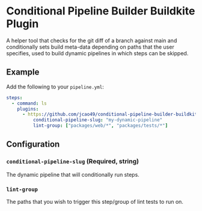 # Conditional Pipeline Builder Buildkite Plugin

A helper tool that checks for the git diff of a branch against main and conditionally sets build meta-data depending on paths that the user specifies, used to build dynamic pipelines in which steps can be skipped.

## Example

Add the following to your `pipeline.yml`:

```yml
steps:
  - command: ls
    plugins:
      - https://github.com/jcao49/conditional-pipeline-builder-buildkite-plugin.git:
          conditional-pipeline-slug: "my-dynamic-pipeline"
          lint-group: ["packages/web/*", "packages/tests/*"]
```

## Configuration

### `conditional-pipeline-slug` (Required, string)

The dynamic pipeline that will conditionally run steps. 

### `lint-group`

The paths that you wish to trigger this step/group of lint tests to run on.
